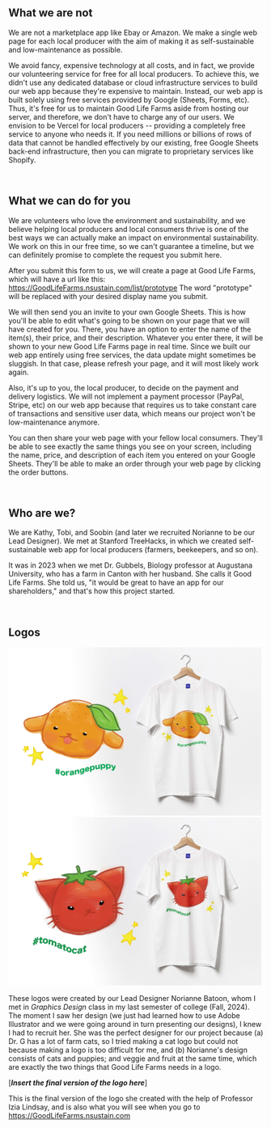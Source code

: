 <br>

## What we are not

We are not a marketplace app like Ebay or Amazon.
We make a single web page for each local producer with the aim of making it as self-sustainable and low-maintenance as possible.

We avoid fancy, expensive technology at all costs, and in fact, we provide our volunteering service for free for all local producers.
To achieve this, we didn't use any dedicated database or cloud infrastructure services to build our web app because they're expensive to maintain.
Instead, our web app is built solely using free services provided by Google (Sheets, Forms, etc).
Thus, it's free for us to maintain Good Life Farms aside from hosting our server, and therefore, we don't have to charge any of our users.
We envision to be Vercel for local producers -- providing a completely free service to anyone who needs it.
If you need millions or billions of rows of data that cannot be handled effectively by our existing, free Google Sheets back-end infrastructure, then you can migrate to proprietary services like Shopify.

<br>

## What we can do for you

We are volunteers who love the environment and sustainability, and we believe helping local producers and local consumers thrive is one of the best ways we can actually make an impact on environmental sustainability.
We work on this in our free time, so we can't guarantee a timeline, but we can definitely promise to complete the request you submit here.

After you submit this form to us, we will create a page at Good Life Farms, which will have a url like this: https://GoodLifeFarms.nsustain.com/list/prototype
The word "prototype" will be replaced with your desired display name you submit.

We will then send you an invite to your own Google Sheets.
This is how you'll be able to edit what's going to be shown on your page that we will have created for you.
There, you have an option to enter the name of the item(s), their price, and their description.
Whatever you enter there, it will be shown to your new Good Life Farms page in real time.
Since we built our web app entirely using free services, the data update might sometimes be sluggish.
In that case, please refresh your page, and it will most likely work again.

Also, it's up to you, the local producer, to decide on the payment and delivery logistics.
We will not implement a payment processor (PayPal, Stripe, etc) on our web app because that requires us to take constant care of transactions and sensitive user data, which means our project won't be low-maintenance anymore.

You can then share your web page with your fellow local consumers.
They'll be able to see exactly the same things you see on your screen, including the name, price, and description of each item you entered on your Google Sheets.
They'll be able to make an order through your web page by clicking the order buttons.

<br>

## Who are we?

We are Kathy, Tobi, and Soobin (and later we recruited Norianne to be our Lead Designer).
We met at Stanford TreeHacks, in which we created self-sustainable web app for local producers (farmers, beekeepers, and so on).

It was in 2023 when we met Dr. Gubbels, Biology professor at Augustana University, who has a farm in Canton with her husband.
She calls it Good Life Farms.
She told us, "it would be great to have an app for our shareholders," and that's how this project started.

<br>

## Logos

<img src="public/orange_puppy_original.jpg"
     width="500px"
     alt="Orange Puppy">
<img src="public/tomato_cat_original.jpg"
     width="500px"
     alt="Tomato Cat">

These logos were created by our Lead Designer Norianne Batoon, whom I met in *Graphics Design* class in my last semester of college (Fall, 2024).
The moment I saw her design (we just had learned how to use Adobe Illustrator and we were going around in turn presenting our designs), I knew I had to recruit her.
She was the perfect designer for our project because (a) Dr. G has a lot of farm cats, so I tried making a cat logo but could not because making a logo is too difficult for me, and (b) Norianne's design consists of cats and puppies; and veggie and fruit at the same time, which are exactly the two things that Good Life Farms needs in a logo.

[***Insert the final version of the logo here***]

This is the final version of the logo she created with the help of Professor Izia Lindsay, and is also what you will see when you go to https://GoodLifeFarms.nsustain.com

<br>
